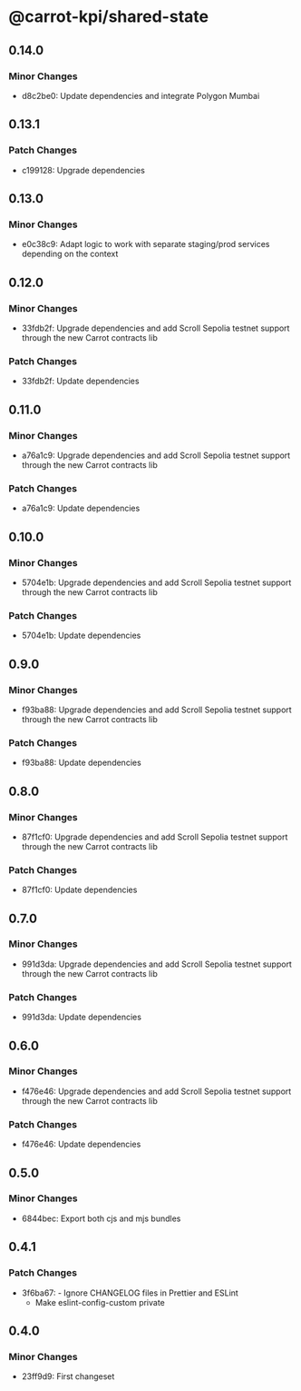 # @carrot-kpi/shared-state

## 0.14.0

### Minor Changes

-   d8c2be0: Update dependencies and integrate Polygon Mumbai

## 0.13.1

### Patch Changes

-   c199128: Upgrade dependencies

## 0.13.0

### Minor Changes

-   e0c38c9: Adapt logic to work with separate staging/prod services depending
    on the context

## 0.12.0

### Minor Changes

-   33fdb2f: Upgrade dependencies and add Scroll Sepolia testnet support through
    the new Carrot contracts lib

### Patch Changes

-   33fdb2f: Update dependencies

## 0.11.0

### Minor Changes

-   a76a1c9: Upgrade dependencies and add Scroll Sepolia testnet support through
    the new Carrot contracts lib

### Patch Changes

-   a76a1c9: Update dependencies

## 0.10.0

### Minor Changes

-   5704e1b: Upgrade dependencies and add Scroll Sepolia testnet support through
    the new Carrot contracts lib

### Patch Changes

-   5704e1b: Update dependencies

## 0.9.0

### Minor Changes

-   f93ba88: Upgrade dependencies and add Scroll Sepolia testnet support through
    the new Carrot contracts lib

### Patch Changes

-   f93ba88: Update dependencies

## 0.8.0

### Minor Changes

-   87f1cf0: Upgrade dependencies and add Scroll Sepolia testnet support through
    the new Carrot contracts lib

### Patch Changes

-   87f1cf0: Update dependencies

## 0.7.0

### Minor Changes

-   991d3da: Upgrade dependencies and add Scroll Sepolia testnet support through
    the new Carrot contracts lib

### Patch Changes

-   991d3da: Update dependencies

## 0.6.0

### Minor Changes

-   f476e46: Upgrade dependencies and add Scroll Sepolia testnet support through
    the new Carrot contracts lib

### Patch Changes

-   f476e46: Update dependencies

## 0.5.0

### Minor Changes

-   6844bec: Export both cjs and mjs bundles

## 0.4.1

### Patch Changes

-   3f6ba67: - Ignore CHANGELOG files in Prettier and ESLint
    -   Make eslint-config-custom private

## 0.4.0

### Minor Changes

-   23ff9d9: First changeset
